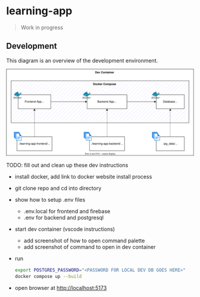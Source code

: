 # learning-app

> Work in progress

## Development

This diagram is an overview of the development environment.

![development](./images/development.drawio.svg)

TODO: fill out and clean up these dev instructions

- install docker, add link to docker website install process
- git clone repo and cd into directory
- show how to setup .env files
  - .env.local for frontend and firebase
  - .env for backend and postgresql
- start dev container (vscode instructions)
  - add screenshot of how to open command palette
  - add screenshot of command to open in dev container
- run

  ```bash
  export POSTGRES_PASSWORD="<PASSWORD FOR LOCAL DEV DB GOES HERE>"
  docker compose up --build
  ```

- open browser at <http://localhost:5173>
